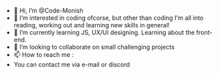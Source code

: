 - 👋 Hi, I’m @Code-Monish
- 👀 I’m interested in coding ofcorse, but other than coding I'm all into reading, working out and learning new skills in general!
- 🌱 I’m currently learning JS, UX/UI designing. Learning about the front-end.
- 💞️ I’m looking to collaborate on small challenging projects  
- 📫 How to reach me :
- You can contact me via e-mail or discord 

<!---
Code-Monish/Code-Monish is a ✨ special ✨ repository because its `README.md` (this file) appears on your GitHub profile.
You can click the Preview link to take a look at your changes.
--->

